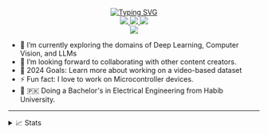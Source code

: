 
<p align="center">
<a href="https://github.com/Afsah-Hyder">
    <img src="https://readme-typing-svg.herokuapp.com?font=Georgia&duration=2000&pause=1000&color=9745F5&center=true&multiline=true&width=650&height=80&lines=Afsah+Hyder;Researcher+%7C+Undergraduate+Student+%7C+Computer+Vision+%7C+Deep+Learning" alt="Typing SVG" />
</a>
<br/>

<!--<a href="https://medium.com">
    <img src="https://img.shields.io/badge/Website-medium-red?style=flat-square">
</a>  -->
<a href="cv drive here">
    <img src="https://img.shields.io/badge/PDF-CV-red?style=flat-square&logo=adobe">
</a>  
<a href="https://www.linkedin.com/in/siddharthprabhakar-tech/">
    <img src="https://img.shields.io/badge/-Linkedin-blue?style=flat-square&logo=linkedin">
</a>
<a href="siddharthprabhakar.yt@gmail.com">
    <img src="https://img.shields.io/badge/-Email-red?style=flat-square&logo=gmail&logoColor=white">
</a>
<!-- <a href='https://scholar.google.com/citations?user=b___QQ8AAAAJ&hl=en&authuser=1&oi=sra' target="_blank">
    <img alt='GoogleScholar' src='https://img.shields.io/badge/Scholar-100000?style=flat&logo=GoogleScholar&logoColor=white&&color=0181FF'>
</a>  -->

<br/> 

<a href="https://github.com/Afsah-Hyder">
    <img src="https://github-stats-alpha.vercel.app/api?username=Siddharth-Prabhakar&cc=22272e&width=500px&tc=9745F5&ic=fff&bc=0000">
</a>



</p>

- 🌱 I’m currently exploring the domains of Deep Learning, Computer Vision, and LLMs
- 👯 I’m looking forward to collaborating with other content creators.
- 🥅 2024 Goals: Learn more about working on a video-based dataset
- ⚡ Fun fact: I love to work on Microcontroller devices.
- 📖 🇵🇰 Doing a Bachelor's in Electrical Engineering from Habib University.

----

<details>
<summary>📈 Stats</summary>
<br>
My Github Stats
<br>


![](http://github-profile-summary-cards.vercel.app/api/cards/profile-details?username=Siddharth-Prabhakar&theme=aura) 

![](http://github-profile-summary-cards.vercel.app/api/cards/repos-per-language?username=Siddharth-Prabhakar&theme=aura) 
![](http://github-profile-summary-cards.vercel.app/api/cards/most-commit-language?username=Siddharth-Prabhakar&theme=aura)


![](https://streak-stats.demolab.com/?user=Siddharth-Prabhakar&theme=midnight-purple)



</details>
